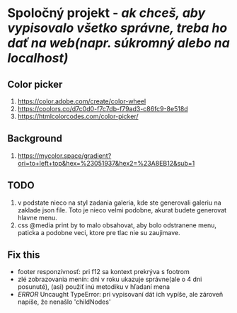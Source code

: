 # Spoločný projekt - *ak chceš, aby vypisovalo všetko správne, treba ho dať na web(napr. súkromný alebo na localhost)*

## Color picker
1. https://color.adobe.com/create/color-wheel
2. https://coolors.co/d7c0d0-f7c7db-f79ad3-c86fc9-8e518d
3. https://htmlcolorcodes.com/color-picker/

## Background
1. https://mycolor.space/gradient?ori=to+left+top&hex=%23051937&hex2=%23A8EB12&sub=1

## TODO
1. v podstate nieco na styl zadania galeria, kde ste generovali galeriu na zaklade json file. Toto je nieco velmi podobne, akurat budete generovat hlavne menu.
2. css @media print by to malo obsahovat, aby bolo odstranene menu, paticka a podobne veci, ktore pre tlac nie su zaujimave.

## Fix this
- footer responzívnosť: pri f12 sa kontext prekrýva s footrom
- zlé zobrazovania menín: dni v roku ukazuje správne(ale o 4 dni posunuté), (asi) použiť inú metodiku v hľadaní mena
- *ERROR* Uncaught TypeError: pri vypisovaní dát ich vypíše, ale zároveň napíše, že nenašlo 'childNodes'
